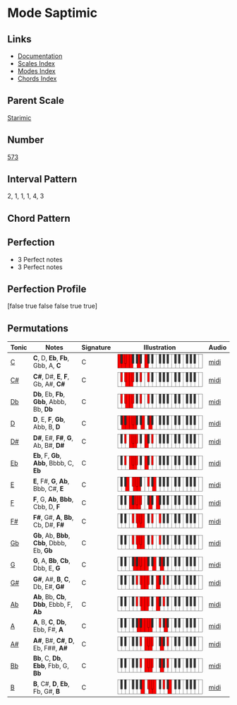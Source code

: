 # Mode Saptimic

## Links

- [Documentation](README.md)
- [Scales Index](Scales.md)
- [Modes Index](Modes.md)
- [Chords Index](Chords.md)

## Parent Scale

[Starimic](ScaleStarimic.md)

## Number

[573](https://ianring.com/musictheory/scales/573)

## Interval Pattern

2, 1, 1, 1, 4, 3

## Chord Pattern



## Perfection

- 3 Perfect notes
- 3 Perfect notes

## Perfection Profile

[false true false false true true]

## Permutations

| Tonic | Notes | Signature | Illustration | Audio |
|-------|-------|-----------|--------------|-------|
| [C](ModeCNaturalSaptimic.md) | **C**, D, **Eb**, **Fb**, Gbb, A, **C** | C | ![CNaturalSaptimic](ModeCNaturalSaptimic.png) | [midi](https://github.com/edipermadi/music/blob/main/docs/ModeCNaturalSaptimic.mid?raw=true) |
| [C#](ModeCSharpSaptimic.md) | **C#**, D#, **E**, **F**, Gb, A#, **C#** | C | ![CSharpSaptimic](ModeCSharpSaptimic.png) | [midi](https://github.com/edipermadi/music/blob/main/docs/ModeCSharpSaptimic.mid?raw=true) |
| [Db](ModeDFlatSaptimic.md) | **Db**, Eb, **Fb**, **Gbb**, Abbb, Bb, **Db** | C | ![DFlatSaptimic](ModeDFlatSaptimic.png) | [midi](https://github.com/edipermadi/music/blob/main/docs/ModeDFlatSaptimic.mid?raw=true) |
| [D](ModeDNaturalSaptimic.md) | **D**, E, **F**, **Gb**, Abb, B, **D** | C | ![DNaturalSaptimic](ModeDNaturalSaptimic.png) | [midi](https://github.com/edipermadi/music/blob/main/docs/ModeDNaturalSaptimic.mid?raw=true) |
| [D#](ModeDSharpSaptimic.md) | **D#**, E#, **F#**, **G**, Ab, B#, **D#** | C | ![DSharpSaptimic](ModeDSharpSaptimic.png) | [midi](https://github.com/edipermadi/music/blob/main/docs/ModeDSharpSaptimic.mid?raw=true) |
| [Eb](ModeEFlatSaptimic.md) | **Eb**, F, **Gb**, **Abb**, Bbbb, C, **Eb** | C | ![EFlatSaptimic](ModeEFlatSaptimic.png) | [midi](https://github.com/edipermadi/music/blob/main/docs/ModeEFlatSaptimic.mid?raw=true) |
| [E](ModeENaturalSaptimic.md) | **E**, F#, **G**, **Ab**, Bbb, C#, **E** | C | ![ENaturalSaptimic](ModeENaturalSaptimic.png) | [midi](https://github.com/edipermadi/music/blob/main/docs/ModeENaturalSaptimic.mid?raw=true) |
| [F](ModeFNaturalSaptimic.md) | **F**, G, **Ab**, **Bbb**, Cbb, D, **F** | C | ![FNaturalSaptimic](ModeFNaturalSaptimic.png) | [midi](https://github.com/edipermadi/music/blob/main/docs/ModeFNaturalSaptimic.mid?raw=true) |
| [F#](ModeFSharpSaptimic.md) | **F#**, G#, **A**, **Bb**, Cb, D#, **F#** | C | ![FSharpSaptimic](ModeFSharpSaptimic.png) | [midi](https://github.com/edipermadi/music/blob/main/docs/ModeFSharpSaptimic.mid?raw=true) |
| [Gb](ModeGFlatSaptimic.md) | **Gb**, Ab, **Bbb**, **Cbb**, Dbbb, Eb, **Gb** | C | ![GFlatSaptimic](ModeGFlatSaptimic.png) | [midi](https://github.com/edipermadi/music/blob/main/docs/ModeGFlatSaptimic.mid?raw=true) |
| [G](ModeGNaturalSaptimic.md) | **G**, A, **Bb**, **Cb**, Dbb, E, **G** | C | ![GNaturalSaptimic](ModeGNaturalSaptimic.png) | [midi](https://github.com/edipermadi/music/blob/main/docs/ModeGNaturalSaptimic.mid?raw=true) |
| [G#](ModeGSharpSaptimic.md) | **G#**, A#, **B**, **C**, Db, E#, **G#** | C | ![GSharpSaptimic](ModeGSharpSaptimic.png) | [midi](https://github.com/edipermadi/music/blob/main/docs/ModeGSharpSaptimic.mid?raw=true) |
| [Ab](ModeAFlatSaptimic.md) | **Ab**, Bb, **Cb**, **Dbb**, Ebbb, F, **Ab** | C | ![AFlatSaptimic](ModeAFlatSaptimic.png) | [midi](https://github.com/edipermadi/music/blob/main/docs/ModeAFlatSaptimic.mid?raw=true) |
| [A](ModeANaturalSaptimic.md) | **A**, B, **C**, **Db**, Ebb, F#, **A** | C | ![ANaturalSaptimic](ModeANaturalSaptimic.png) | [midi](https://github.com/edipermadi/music/blob/main/docs/ModeANaturalSaptimic.mid?raw=true) |
| [A#](ModeASharpSaptimic.md) | **A#**, B#, **C#**, **D**, Eb, F##, **A#** | C | ![ASharpSaptimic](ModeASharpSaptimic.png) | [midi](https://github.com/edipermadi/music/blob/main/docs/ModeASharpSaptimic.mid?raw=true) |
| [Bb](ModeBFlatSaptimic.md) | **Bb**, C, **Db**, **Ebb**, Fbb, G, **Bb** | C | ![BFlatSaptimic](ModeBFlatSaptimic.png) | [midi](https://github.com/edipermadi/music/blob/main/docs/ModeBFlatSaptimic.mid?raw=true) |
| [B](ModeBNaturalSaptimic.md) | **B**, C#, **D**, **Eb**, Fb, G#, **B** | C | ![BNaturalSaptimic](ModeBNaturalSaptimic.png) | [midi](https://github.com/edipermadi/music/blob/main/docs/ModeBNaturalSaptimic.mid?raw=true) |
